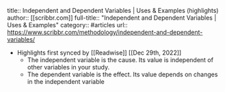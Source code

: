 title:: Independent and Dependent Variables | Uses & Examples (highlights)
author:: [[scribbr.com]]
full-title:: "Independent and Dependent Variables | Uses & Examples"
category:: #articles
url:: https://www.scribbr.com/methodology/independent-and-dependent-variables/

- Highlights first synced by [[Readwise]] [[Dec 29th, 2022]]
	- The independent variable is the cause. Its value is independent of other variables in your study.
	- The dependent variable is the effect. Its value depends on changes in the independent variable